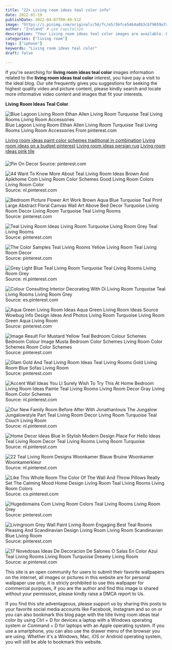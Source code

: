 ```yaml
---
title: "22+ Living room ideas teal color info"
date: 2022-01-19
publishDate: 2022-04-07T09:49:51Z
image: "https://i.pinimg.com/originals/56/fc/e5/56fce5464a0b3cbf9659a7a776224712.png"
author: "Ireland" # use capitalize
description: "Your Living room ideas teal color images are available. Living room ideas teal color are a topic that is being searched for and liked by netizens today. You can Find and Download the Living room ideas teal color files here. Get all free photos."
categories: ["living room"]
tags: ["iphone"]
keywords: "Living room ideas teal color"
draft: false

---
```


If you're searching for **living room ideas teal color** images information related to the **living room ideas teal color** interest, you have pay a visit to the ideal  blog.  Our site frequently  gives you  suggestions  for seeking  the highest  quality video and picture  content, please kindly search and locate more informative video content and images  that fit your interests.

**Living Room Ideas Teal Color**. 

![Blue Lagoon Living Room Ethan Allen Living Room Turquoise Teal Living Rooms Living Room Accessories](https://i.pinimg.com/originals/fd/be/35/fdbe3596f02709749801413f5232e39c.jpg "Blue Lagoon Living Room Ethan Allen Living Room Turquoise Teal Living Rooms Living Room Accessories")
Blue Lagoon Living Room Ethan Allen Living Room Turquoise Teal Living Rooms Living Room Accessories From pinterest.com

[Living room ideas paint color schemes traditional in combination](/living-room-ideas-paint-color-schemes-traditional-in-combination/)
[Living room ideas on a budget pinterest](/living-room-ideas-on-a-budget-pinterest/)
[Living room ideas persian rug](/living-room-ideas-persian-rug/)
[Living room ideas pink tile](/living-room-ideas-pink-tile/)



### 

 


![Pin On Decor](https://i.pinimg.com/originals/92/87/c5/9287c59301ec35aa730dfb29ea855e58.jpg "Pin On Decor")
Source: pinterest.com

 

![44 Want To Know More About Teal Living Room Ideas Brown And Apikhome Com Living Room Color Schemes Good Living Room Colors Living Room Color](https://i.pinimg.com/originals/2c/55/8a/2c558ad0148402178c2e6c7d07a5433e.jpg "44 Want To Know More About Teal Living Room Ideas Brown And Apikhome Com Living Room Color Schemes Good Living Room Colors Living Room Color")
Source: nl.pinterest.com

 

![Bedroom Picture Flower Art Work Brown Aqua Blue Turquoise Teal Print Large Abstract Floral Canvas Wall Art Above Bed Decor Turquoise Living Room Decor Living Room Turquoise Teal Living Rooms](https://i.pinimg.com/originals/f6/f3/27/f6f327b9119531747b67ce571e7ac6a6.jpg "Bedroom Picture Flower Art Work Brown Aqua Blue Turquoise Teal Print Large Abstract Floral Canvas Wall Art Above Bed Decor Turquoise Living Room Decor Living Room Turquoise Teal Living Rooms")
Source: pinterest.com

 

![Teal Living Room Ideas Living Room Turquoise Living Room Grey Teal Living Rooms](https://i.pinimg.com/originals/9a/aa/7c/9aaa7c09bc21603c961d97f26ceb8265.jpg "Teal Living Room Ideas Living Room Turquoise Living Room Grey Teal Living Rooms")
Source: pinterest.com

 

![The Color Samples Teal Living Rooms Yellow Living Room Teal Living Room Decor](https://i.pinimg.com/originals/18/9d/50/189d50b0383b14a1483a151f76b317ad.jpg "The Color Samples Teal Living Rooms Yellow Living Room Teal Living Room Decor")
Source: pinterest.com

 

![Grey Light Blue Teal Living Room Turquoise Teal Living Rooms Living Room Grey](https://i.pinimg.com/originals/3b/04/b6/3b04b6426afb37090cb74a71681aeeea.jpg "Grey Light Blue Teal Living Room Turquoise Teal Living Rooms Living Room Grey")
Source: nl.pinterest.com

 

![Colour Consulting Interior Decorating With Di Living Room Turquoise Teal Living Rooms Living Room Grey](https://i.pinimg.com/originals/3c/70/7c/3c707c6bace1fc0c368c23dea504d77b.jpg "Colour Consulting Interior Decorating With Di Living Room Turquoise Teal Living Rooms Living Room Grey")
Source: es.pinterest.com

 

![Aqua Green Living Room Ideas Aqua Green Living Room Ideas Source Wowbug Info Design Ideas And Photos Living Room Turquoise Living Room Green Aqua Living Room](https://i.pinimg.com/originals/bc/81/c9/bc81c9bd67ff86a26324cb7e8d6b04f8.jpg "Aqua Green Living Room Ideas Aqua Green Living Room Ideas Source Wowbug Info Design Ideas And Photos Living Room Turquoise Living Room Green Aqua Living Room")
Source: pinterest.com

 

![Image Result For Mustard Yellow Teal Bedroom Colour Schemes Bedroom Colour Image Musta Bedroom Color Schemes Living Room Color Schemes Room Color Schemes](https://i.pinimg.com/736x/33/13/3b/33133b8f2ba2fa36c857639a47a6f222.jpg "Image Result For Mustard Yellow Teal Bedroom Colour Schemes Bedroom Colour Image Musta Bedroom Color Schemes Living Room Color Schemes Room Color Schemes")
Source: pinterest.com

 

![Glam Gold And Teal Living Room Ideas Teal Living Rooms Gold Living Room Blue Sofas Living Room](https://i.pinimg.com/originals/2d/a1/a9/2da1a9abea49bb234de5e7fe57e8c4e6.jpg "Glam Gold And Teal Living Room Ideas Teal Living Rooms Gold Living Room Blue Sofas Living Room")
Source: pinterest.com

 

![Accent Wall Ideas You Ll Surely Wish To Try This At Home Bedroom Living Room Ideas Painte Teal Living Rooms Living Room Decor Gray Living Room Color Schemes](https://i.pinimg.com/originals/83/95/f3/8395f3aedccb54992df2389ff5635caa.jpg "Accent Wall Ideas You Ll Surely Wish To Try This At Home Bedroom Living Room Ideas Painte Teal Living Rooms Living Room Decor Gray Living Room Color Schemes")
Source: nl.pinterest.com

 

![Our New Family Room Before After With Jonathanlouis The Jungalow Jungalowstyle Part Teal Living Room Decor Living Room Turquoise Teal Couch Living Room](https://i.pinimg.com/736x/97/ed/da/97edda4dc6b815f0a0b13a092138c663.jpg "Our New Family Room Before After With Jonathanlouis The Jungalow Jungalowstyle Part Teal Living Room Decor Living Room Turquoise Teal Couch Living Room")
Source: nl.pinterest.com

 

![Home Decor Ideas Blue In Stylish Modern Design Place For Hello Ideas Teal Living Room Decor Teal Living Rooms Living Room Turquoise](https://i.pinimg.com/originals/44/d7/e6/44d7e6d67c177e0a8732f9fc511483e2.jpg "Home Decor Ideas Blue In Stylish Modern Design Place For Hello Ideas Teal Living Room Decor Teal Living Rooms Living Room Turquoise")
Source: nl.pinterest.com

 

![22 Teal Living Room Designs Woonkamer Blauw Bruine Woonkamer Woonkamerkleur](https://i.pinimg.com/originals/89/86/35/898635ea13b28085c75992e18c582be0.png "22 Teal Living Room Designs Woonkamer Blauw Bruine Woonkamer Woonkamerkleur")
Source: nl.pinterest.com

 

![Like This Whole Room The Color Of The Wall And Throw Pillows Really Set The Calming Mood Home Design Living Room Teal Living Rooms Living Room Colors](https://i.pinimg.com/originals/48/82/2d/48822da2cd9e7fa72a2423ea601a45e7.jpg "Like This Whole Room The Color Of The Wall And Throw Pillows Really Set The Calming Mood Home Design Living Room Teal Living Rooms Living Room Colors")
Source: co.pinterest.com

 

![Hugedomains Com Living Room Colors Teal Living Rooms Living Room Grey](https://i.pinimg.com/originals/7b/74/da/7b74dab00c2af975ccb4950c69bcd180.jpg "Hugedomains Com Living Room Colors Teal Living Rooms Living Room Grey")
Source: pinterest.com

 

![Livingroom Grey Wall Paint Living Room Engaging Best Teal Rooms Pleasing And Scandinavian Design Living Room Living Room Scandinavian Blue Living Room](https://i.pinimg.com/originals/9a/c2/b2/9ac2b28daed074c0092c961e1a0b32bb.jpg "Livingroom Grey Wall Paint Living Room Engaging Best Teal Rooms Pleasing And Scandinavian Design Living Room Living Room Scandinavian Blue Living Room")
Source: pinterest.com

 

![17 Novedosas Ideas De Decoracion De Salones O Salas En Color Azul Teal Living Rooms Living Room Turquoise Dreamy Living Room](https://i.pinimg.com/originals/56/fc/e5/56fce5464a0b3cbf9659a7a776224712.png "17 Novedosas Ideas De Decoracion De Salones O Salas En Color Azul Teal Living Rooms Living Room Turquoise Dreamy Living Room")
Source: ar.pinterest.com

 

This site is an open community for users to submit their favorite wallpapers on the internet, all images or pictures in this website are for personal wallpaper use only, it is stricly prohibited to use this wallpaper for commercial purposes, if you are the author and find this image is shared without your permission, please kindly raise a DMCA report to Us.

If you find this site adventageous, please support us by sharing this posts to your favorite social media accounts like Facebook, Instagram and so on or you can also bookmark this blog page with the title living room ideas teal color by using Ctrl + D for devices a laptop with a Windows operating system or Command + D for laptops with an Apple operating system. If you use a smartphone, you can also use the drawer menu of the browser you are using. Whether it's a Windows, Mac, iOS or Android operating system, you will still be able to bookmark this website.
